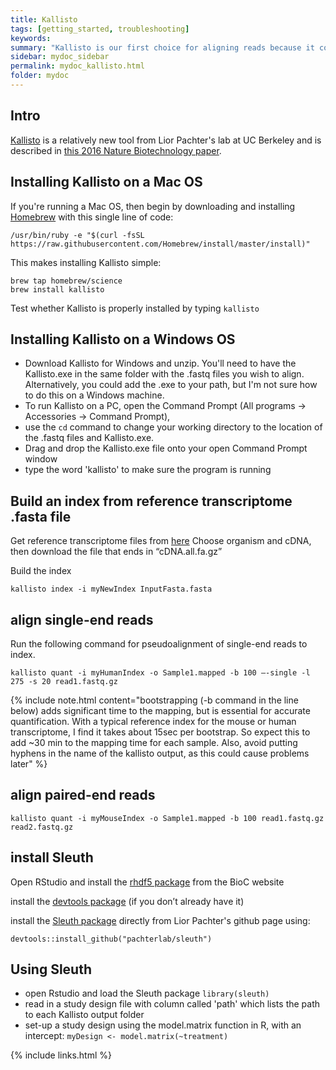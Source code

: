 ```yaml
---
title: Kallisto
tags: [getting_started, troubleshooting]
keywords:
summary: "Kallisto is our first choice for aligning reads because it combines speed, accuracy, and ability to leverage bootstraps for modeling technical variance"
sidebar: mydoc_sidebar
permalink: mydoc_kallisto.html
folder: mydoc
---
```


## Intro
[Kallisto](https://pachterlab.github.io/kallisto/about) is a relatively new tool from Lior Pachter's lab at UC Berkeley and is described in [this 2016 Nature Biotechnology paper](http://CHMI-sops.github.io/papers/Kallisto.pdf).  

## Installing Kallisto on a Mac OS

If you're running a Mac OS, then begin by downloading and installing [Homebrew](https://brew.sh/) with this single line of code: 

```
/usr/bin/ruby -e "$(curl -fsSL https://raw.githubusercontent.com/Homebrew/install/master/install)"
```

This makes installing Kallisto simple:
```
brew tap homebrew/science
brew install kallisto
```

Test whether Kallisto is properly installed by typing ```kallisto```

## Installing Kallisto on a Windows OS

* Download Kallisto for Windows and unzip.  You'll need to have the Kallisto.exe in the same folder with the .fastq files you wish to align.  Alternatively, you could add the .exe to your path, but I'm not sure how to do this on a Windows machine.
* To run Kallisto on a PC, open the Command Prompt (All programs -> Accessories -> Command Prompt), 
* use the ```cd``` command to change your working directory to the location of the .fastq files and Kallisto.exe.
* Drag and drop the Kallisto.exe file onto your open Command Prompt window
* type the word 'kallisto' to make sure the program is running

## Build an index from reference transcriptome .fasta file

Get reference transcriptome files from [here](http://useast.ensembl.org/info/data/ftp/index.html)
Choose organism and cDNA, then download the file that ends in “cDNA.all.fa.gz”

Build the index
```
kallisto index -i myNewIndex InputFasta.fasta
```

## align single-end reads

Run the following command for pseudoalignment of single-end reads to index. 
```
kallisto quant -i myHumanIndex -o Sample1.mapped -b 100 —-single -l 275 -s 20 read1.fastq.gz
```
{% include note.html content="bootstrapping (-b command in the line below) adds significant time to the mapping, but is essential for accurate quantification. With a typical reference index for the mouse or human transcriptome, I find it takes about 15sec per bootstrap. So expect this to add ~30 min to the mapping time for each sample.  Also, avoid putting hyphens in the name of the kallisto output, as this could cause problems later" %}


## align paired-end reads
```
kallisto quant -i myMouseIndex -o Sample1.mapped -b 100 read1.fastq.gz read2.fastq.gz
```

## install Sleuth
Open RStudio and install the [rhdf5 package](http://bioconductor.org/packages/release/bioc/html/rhdf5.html) from the BioC website

install the [devtools package](https://cran.r-project.org/web/packages/devtools/README.html) (if you don’t already have it)

install the [Sleuth package](https://github.com/pachterlab/sleuth) directly from Lior Pachter's github page using:
```
devtools::install_github("pachterlab/sleuth")
```

## Using Sleuth

* open Rstudio and load the Sleuth package ```library(sleuth)```
* read in a study design file with column called 'path' which lists the path to each Kallisto output folder
* set-up a study design using the model.matrix function in R, with an intercept: ```myDesign <- model.matrix(~treatment)```


{% include links.html %}
